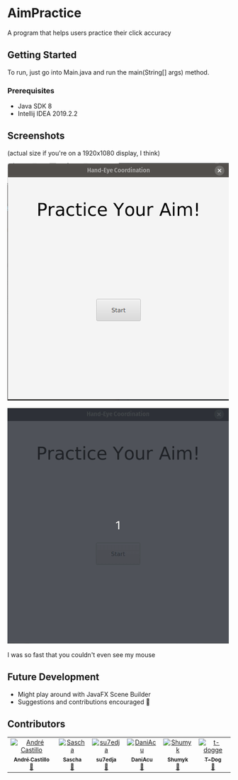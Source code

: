 # AimPractice
A program that helps users practice their click accuracy

## Getting Started
To run, just go into Main.java and run the main(String[] args) method.

### Prerequisites
* Java SDK 8
* Intellij IDEA 2019.2.2

## Screenshots
(actual size if you're on a 1920x1080 display, I think)

![](/media/StartupProgram.png)

![](/media/AimPractice.gif)

I was so fast that you couldn't even see my mouse

## Future Development
* Might play around with JavaFX Scene Builder
* Suggestions and contributions encouraged 🙂

## Contributors
<table>
  <tr>
    <td align="center">
    <a href="https://github.com/AndrreyCastillo">
    <img src="https://avatars1.githubusercontent.com/u/37952239?v=4" width="100px;" alt="André Castillo"/><br />
    <sub><b>André Castillo</b></sub><br />
    <a href="https://github.com/AndrreyCastillo/AimPractice/commits?author=AndrreyCastillo" title="Commits">📖</a>
    </td>
    <td align="center">
    <a href="https://github.com/J-Jimmy">
    <img src="https://avatars2.githubusercontent.com/u/26931912?s=400&v=44" width="100px;" alt="Sascha"/><br />
    <sub><b>Sascha</b></sub><br/>
    <a href="https://github.com/AndrreyCastillo/AimPractice/commits?author=J-Jimmy" title="Commits">📖</a>
    </td>
    <td align="center">
    <a href="https://github.com/su7edja">
    <img src="https://avatars0.githubusercontent.com/u/2717065?s=460&v=4" width="100px;" alt="su7edja"/><br />
    <sub><b>su7edja</b></sub><br/>
    <a href="https://github.com/AndrreyCastillo/AimPractice/commits?author=su7edja" title="Commits">📖</a>
    </td>
    <td align="center">
    <a href="https://github.com/DaniAcu">
    <img src="https://avatars2.githubusercontent.com/u/26409015?s=460&v=4" width="100px;" alt="DaniAcu"/><br />
    <sub><b>DaniAcu</b></sub><br/>
    <a href="https://github.com/AndrreyCastillo/AimPractice/commits?author=DaniAcu" title="Commits">📖</a>
    </td>
    <td align="center">
    <a href="https://github.com/Shumyk">
    <img src="https://avatars3.githubusercontent.com/u/11759050?s=460&v=4" width="100px;" alt="Shumyk"/><br />
    <sub><b>Shumyk</b></sub><br/>
    <a href="https://github.com/AndrreyCastillo/AimPractice/commits?author=Shumyk" title="Commits">📖</a>
    </td>
     <td align="center">
    <a href="https://github.com/t-dogge">
    <img src="https://avatars1.githubusercontent.com/u/22715034?s=460&u=d90736815cb24a30d202c481d375736117237c6b&v=4"  
         width="100px;" alt="t-dogge"/><br />
    <sub><b>T-Dog</b></sub><br/>
    <a href="https://github.com/AndrreyCastillo/AimPractice/commits?author=t-dogge" title="Commits">📖</a>
    </td>
  </tr>
</table>
